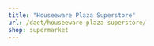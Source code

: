 ```yaml
---
title: "Houseeware Plaza Superstore"
url: /daet/houseeware-plaza-superstore/
shop: supermarket
---
```

